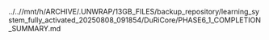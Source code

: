 ../..//mnt/h/ARCHIVE/.UNWRAP/13GB_FILES/backup_repository/learning_system_fully_activated_20250808_091854/DuRiCore/PHASE6_1_COMPLETION_SUMMARY.md